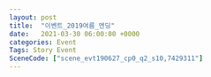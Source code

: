 ```yaml
---
layout: post
title:  "이벤트_2019여름_엔딩"
date:   2021-03-30 06:00:00 +0000
categories: Event
Tags: Story Event
SceneCode: ["scene_evt190627_cp0_q2_s10,7429311"]
---
```

